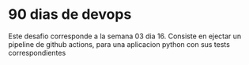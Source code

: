 # 90 dias de devops
Este desafio corresponde a la semana 03 dia 16. Consiste en ejectar un pipeline de github actions, para una aplicacion python con sus tests correspondientes
